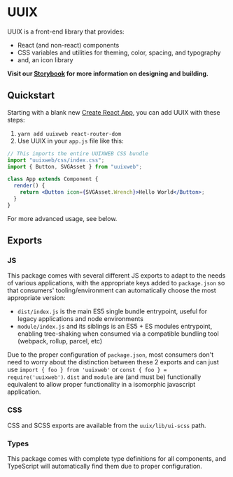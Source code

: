 # UUIX

UUIX is a front-end library that provides:

- React (and non-react) components
- CSS variables and utilities for theming, color, spacing, and typography
- and, an icon library



**Visit our [Storybook](https://uuixweb.netlify.app/) for more information on designing and building.**

## Quickstart

Starting with a blank new [Create React App](https://github.com/facebook/create-react-app), you can add UUIX with these steps:

1. `yarn add uuixweb react-router-dom`
2. Use UUIX in your `app.js` file like this:

```jsx
// This imports the entire UUIXWEB CSS bundle
import "uuixweb/css/index.css";
import { Button, SVGAsset } from "uuixweb";

class App extends Component {
  render() {
    return <Button icon={SVGAsset.Wrench}>Hello World</Button>;
  }
}
```

For more advanced usage, see below.

## Exports

### JS

This package comes with several different JS exports to adapt to the needs of various applications, with the appropriate keys added to `package.json` so that consumers' tooling/environment can automatically choose the most appropriate version:

- `dist/index.js` is the main ES5 single bundle entrypoint, useful for legacy applications and node environments
- `module/index.js` and its siblings is an ES5 + ES modules entrypoint, enabling tree-shaking when consumed via a compatible bundling tool (webpack, rollup, parcel, etc)

Due to the proper configuration of `package.json`, most consumers don't need to worry about the distinction between these 2 exports and can just use `import { foo } from 'uuixweb'` or `const { foo } = require('uuixweb')`. `dist` and `module` are (and must be) functionally equivalent to allow proper functionality in a isomorphic javascript application.

### CSS

CSS and SCSS exports are available from the `uuix/lib/ui-scss` path.

### Types

This package comes with complete type definitions for all components, and TypeScript will automatically find them due to proper configuration.
